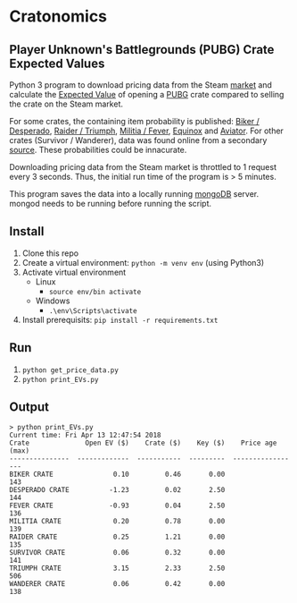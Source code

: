 # Cratonomics

## Player Unknown's Battlegrounds (PUBG) Crate Expected Values

Python 3 program to download pricing data from the Steam [market](https://steamcommunity.com/market/) and calculate the [Expected Value](https://en.wikipedia.org/wiki/Expected_value) of opening a [PUBG](http://store.steampowered.com/app/578080/PLAYERUNKNOWNS_BATTLEGROUNDS/) crate compared to selling the crate on the Steam market.

For some crates, the containing item probability is published: [Biker / Desperado](https://steamcommunity.com/games/578080/announcements/detail/1576688908203724690),  [Raider / Triumph](https://steamcommunity.com/games/578080/announcements/detail/1653258341515442673), [Militia / Fever](https://steamcommunity.com/games/578080/announcements/detail/2742000471562664977), [Equinox](https://steamcommunity.com/games/578080/announcements/detail/3229520292629848297) and [Aviator](https://steamcommunity.com/games/578080/announcements/detail/1648759816031158998).  For other crates (Survivor / Wanderer), data was found online from a secondary [source](https://www.pubg-stats.net/depot/crates).  These probabilities could be innacurate.

Downloading pricing data from the Steam market is throttled to 1 request every 3 seconds.  Thus, the initial run time of the program is > 5 minutes.

This program saves the data into a locally running [mongoDB](https://www.mongodb.com/download-center) server.  mongod needs to be running before running the script.

## Install

1. Clone this repo
1. Create a virtual environment: `python -m venv env` (using Python3)
1. Activate virtual environment
    - Linux
        - `source env/bin activate`
    - Windows
        - `.\env\Scripts\activate`
1. Install prerequisits: `pip install -r requirements.txt`

## Run

1. `python get_price_data.py`
1. `python print_EVs.py`

## Output

```shell
> python print_EVs.py
Current time: Fri Apr 13 12:47:54 2018
Crate              Open EV ($)    Crate ($)    Key ($)    Price age (max)
---------------  -------------  -----------  ---------  -----------------
BIKER CRATE               0.10         0.46       0.00                143
DESPERADO CRATE          -1.23         0.02       2.50                144
FEVER CRATE              -0.93         0.04       2.50                136
MILITIA CRATE             0.20         0.78       0.00                139
RAIDER CRATE              0.25         1.21       0.00                135
SURVIVOR CRATE            0.06         0.32       0.00                141
TRIUMPH CRATE             3.15         2.33       2.50                506
WANDERER CRATE            0.06         0.42       0.00                138
```